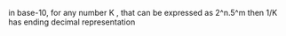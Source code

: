 in base-10, for any number K , that can be expressed as 2^n.5^m then 1/K has ending decimal representation
